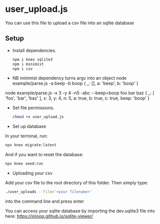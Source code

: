 # user_upload.js

You can use this file to upload a csv file into an sqlite database

## Setup

* Install dependencies.

  ```sh
  npm i knex sqlite3 
  npm i minimist
  npm i csv
  ```
* NB minimist dependency turns argv into an object
node example/parse.js -a beep -b boop
{ _: [], a: 'beep', b: 'boop' }

node example/parse.js -x 3 -y 4 -n5 -abc --beep=boop foo bar baz
{ _: [ 'foo', 'bar', 'baz' ],
   x: 3,
   y: 4,
   n: 5,
   a: true,
   b: true,
   c: true,
   beep: 'boop' }
   
* Set file permissions.

  ```sh
  chmod +x user_upload.js
  ```

* Set up database

In your terminal, run:
  ```sh
  npx knex migrate:latest
  ```

And if you want to reset the database:
```sh
npx knex seed:run
```

* Uploading your csv

Add your csv file to the root directory of this folder.
Then simply type:
```sh
./user_uploads --file='<your filename>'
```
into the command line and press enter

You can access your sqlite database by importing the dev.sqlite3 file into here: https://inloop.github.io/sqlite-viewer/


